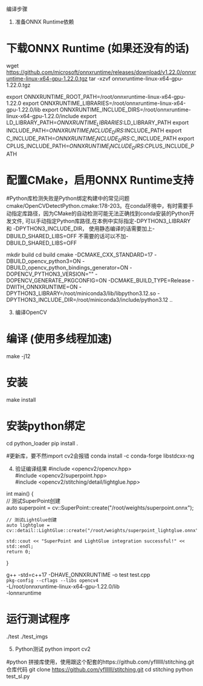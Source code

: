 编译步骤
1. 准备ONNX Runtime依赖
# 下载ONNX Runtime (如果还没有的话)  
wget https://github.com/microsoft/onnxruntime/releases/download/v1.22.0/onnxruntime-linux-x64-gpu-1.22.0.tgz
tar -xzvf onnxruntime-linux-x64-gpu-1.22.0.tgz

export ONNXRUNTIME_ROOT_PATH=/root/onnxruntime-linux-x64-gpu-1.22.0
export ONNXRUNTIME_LIBRARIES=/root/onnxruntime-linux-x64-gpu-1.22.0/lib
export ONNXRUNTIME_INCLUDE_DIRS=/root/onnxruntime-linux-x64-gpu-1.22.0/include
export LD_LIBRARY_PATH=$ONNXRUNTIME_LIBRARIES:$LD_LIBRARY_PATH
export INCLUDE_PATH=$ONNXRUNTIME_INCLUDE_DIRS:$INCLUDE_PATH
export C_INCLUDE_PATH=$ONNXRUNTIME_INCLUDE_DIRS:$C_INCLUDE_PATH
export CPLUS_INCLUDE_PATH=$ONNXRUNTIME_INCLUDE_DIRS:$CPLUS_INCLUDE_PATH
  

# 配置CMake，启用ONNX Runtime支持  
#Python库检测失败是Python绑定构建中的常见问题 cmake/OpenCVDetectPython.cmake:178-203。在conda环境中，有时需要手动指定库路径，因为CMake的自动检测可能无法正确找到conda安装的Python开发文件, 可以手动指定Python库路径,在本例中实际指定-DPYTHON3_LIBRARY 和 -DPYTHON3_INCLUDE_DIR， 使用静态编译的话需要加上-DBUILD_SHARED_LIBS=OFF
不需要的话可以不加-DBUILD_SHARED_LIBS=OFF

mkdir build
cd build
cmake -DCMAKE_CXX_STANDARD=17 -DBUILD_opencv_python3=ON -DBUILD_opencv_python_bindings_generator=ON -DOPENCV_PYTHON3_VERSION="" -DOPENCV_GENERATE_PKGCONFIG=ON -DCMAKE_BUILD_TYPE=Release -DWITH_ONNXRUNTIME=ON -DPYTHON3_LIBRARY=/root/miniconda3/lib/libpython3.12.so -DPYTHON3_INCLUDE_DIR=/root/miniconda3/include/python3.12 ..



3. 编译OpenCV
# 编译 (使用多线程加速)  
make -j12
  
# 安装
make install

# 安装python绑定
cd python_loader
pip install .

#更新库，要不然import cv2会报错
conda install -c conda-forge libstdcxx-ng

4. 验证编译结果
#include <opencv2/opencv.hpp>  
#include <opencv2/superpoint.hpp>  
#include <opencv2/stitching/detail/lightglue.hpp>  
  
int main() {  
    // 测试SuperPoint创建  
    auto superpoint = cv::SuperPoint::create("/root/weights/superpoint.onnx");  
      
    // 测试LightGlue创建    
    auto lightglue = cv::detail::LightGlue::create("/root/weights/superpoint_lightglue.onnx");  
      
    std::cout << "SuperPoint and LightGlue integration successful!" << std::endl;  
    return 0;  
}

<!-- g++ -std=c++17 test.cpp -o test \
    `pkg-config --cflags --libs opencv4` \
    -L/root/onnxruntime-linux-x64-gpu-1.22.0/lib \
    -lonnxruntime -->


g++ -std=c++17 -DHAVE_ONNXRUNTIME -o test test.cpp \
    `pkg-config --cflags --libs opencv4` \
    -L/root/onnxruntime-linux-x64-gpu-1.22.0/lib \
    -lonnxruntime
# 运行测试程序
./test ./test_imgs

5. Python测试
python
import cv2


#python 拼接库使用，使用跟这个配套的https://github.com/yfllllll/stitching.git仓库代码
git clone https://github.com/yfllllll/stitching.git
cd stitching
python test_sl.py
